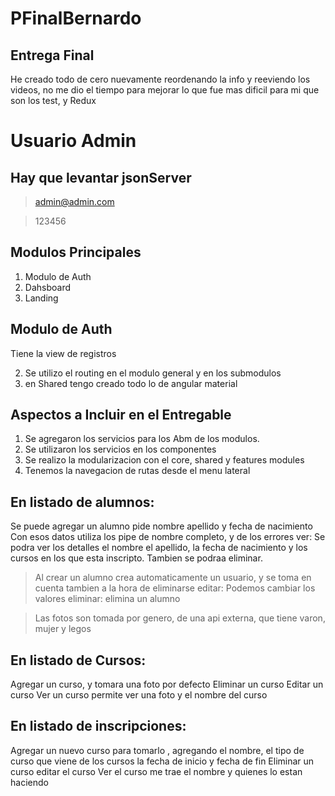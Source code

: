 # PFinalBernardo

## Entrega Final

He creado todo de cero nuevamente reordenando la info y reeviendo los videos, 
no me dio el tiempo para mejorar lo que fue mas dificil para mi que son los test,
y Redux

# Usuario Admin
## Hay que levantar jsonServer
> admin@admin.com

> 123456

## Modulos Principales
1. Modulo de Auth
2. Dahsboard
3. Landing

## Modulo de Auth
Tiene la view de registros


2. Se utilizo el routing en el modulo general y en los submodulos
3. en Shared tengo creado todo lo de angular material

## Aspectos a Incluir en el Entregable
1. Se agregaron los servicios para los Abm de los modulos.
2. Se utilizaron los servicios en los componentes
3. Se realizo la modularizacion con el core, shared y features modules
4. Tenemos la navegacion de rutas desde el menu lateral

## En listado de alumnos:
  Se puede agregar un alumno pide nombre apellido y fecha de nacimiento
  Con esos datos utiliza los pipe de nombre completo, y de los errores
  ver: Se podra ver los detalles el nombre el apellido, la fecha de nacimiento y los cursos en los que esta inscripto. Tambien se podraa eliminar.
  > Al crear un alumno crea automaticamente un usuario, y se toma en cuenta tambien a la hora de eliminarse
  editar: Podemos cambiar los valores
  eliminar: elimina un alumno
  
  >Las fotos son tomada por genero, de una api externa, que tiene varon, mujer y legos
## En listado de Cursos:
  Agregar un curso, y tomara una foto por defecto
  Eliminar un curso
  Editar un curso
  Ver un curso permite ver una foto y el nombre del curso
## En listado de inscripciones:
  Agregar un nuevo curso para tomarlo , agregando el nombre, el tipo de curso que viene de los cursos
  la fecha de inicio y fecha de fin
  Eliminar un curso
  editar el curso
  Ver el curso me trae el nombre y quienes lo estan haciendo
  



